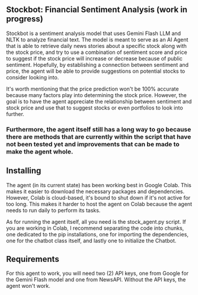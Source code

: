 ## Stockbot: Financial Sentiment Analysis (work in progress)

Stockbot is a sentiment analysis model that uses Gemini Flash LLM and NLTK to analyze financial text.
The model is meant to serve as an AI Agent that is able to retrieve daily news stories about a specific stock
along with the stock price, and try to use a combination of sentiment score and price to suggest if the stock price
will increase or decrease because of public sentiment. Hopefully, by establishing a connection between sentiment and price,
the agent will be able to provide suggestions on potential stocks to consider looking into.

It's worth mentioning that the price prediction won't be 100% accurate because many factors play into determining the stock price.
However, the goal is to have the agent appreciate the relationship between sentiment and stock price and use that to suggest stocks or 
even portfolios to look into further.

### Furthermore, the agent itself still has a long way to go because there are methods that are currently within the script that have not been tested yet and improvements that can be made to make the agent whole.

## Installing

The agent (in its current state) has been working best in Google Colab. This makes it easier to download the necessary packages and dependencies.
However, Colab is cloud-based, it's bound to shut down if it's not active for too long. This makes it harder to host the agent on Colab because the agent needs to run daily to perform its tasks.

As for running the agent itself, all you need is the stock_agent.py script. If you are working in Colab, I recommend separating the code into chunks, one dedicated to the pip installations, one for importing the dependencies, one for the chatbot class itself, and lastly one to initialize the Chatbot.

## Requirements

For this agent to work, you will need two (2) API keys, one from Google for the Gemini Flash model and one from NewsAPI. Without the API keys, the agent won't work.
